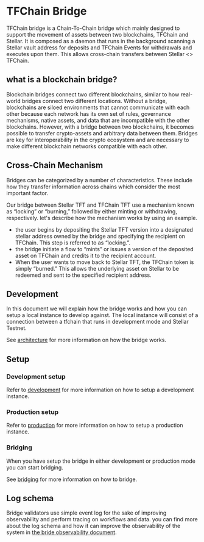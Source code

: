 # TFChain Bridge

TFChain bridge is a Chain-To-Chain bridge which mainly designed to support the movement of assets between two blockchains, TFChain and Stellar.
It is composed as a daemon that runs in the background scanning a Stellar vault address for deposits and TFChain Events for withdrawals and executes upon them. This allows cross-chain transfers between Stellar <> TFChain.

## what is a blockchain bridge?

Blockchain bridges connect two different blockchains, similar to how real-world bridges connect two different locations. Without a bridge, blockchains are siloed environments that cannot communicate with each other because each network has its own set of rules, governance mechanisms, native assets, and data that are incompatible with the other blockchains. However, with a bridge between two blockchains, it becomes possible to transfer crypto-assets and arbitrary data between them. Bridges are key for interoperability in the crypto ecosystem and are necessary to make different blockchain networks compatible with each other.

## Cross-Chain Mechanism

Bridges can be categorized by a number of characteristics. These include how they transfer information across chains which consider the most important factor.

Our bridge between Stellar TFT and TFChain TFT use a mechanism known as “locking” or “burning,” followed by either minting or withdrawing, respectively. let's describe how the mechanism works by using an example.
- the user begins by depositing the Stellar TFT version into a designated stellar address owned by the bridge and specifying the recipient on TFChain. This step is referred to as “locking.”.
- the bridge initiate a flow to “mints” or issues a version of the deposited asset on TFChain and credits it to the recipient account.
- When the user wants to move back to Stellar TFT, the TFChain token is simply “burned.” This allows the underlying asset on Stellar to be redeemed and sent to the specified recipient address.

## Development

In this document we will explain how the bridge works and how you can setup a local instance to develop against.
The local instance will consist of a connection between a tfchain that runs in development mode and Stellar Testnet.

See [architecture](./architecture.md) for more information on how the bridge works.

## Setup

### Development setup

Refer to [development](./development.md) for more information on how to setup a development instance.

### Production setup

Refer to [production](./production.md) for more information on how to setup a production instance.

### Bridging

When you have setup the bridge in either development or production mode you can start bridging.

See [bridging](./bridging.md) for more information on how to bridge.

## Log schema
Bridge validators use simple event log for the sake of improving observability and perform tracing on workflows and data.
you can find more about the log schema and how it can improve the observability of the system in [the bride observability document](./observability.md).
